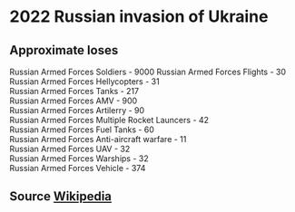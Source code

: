 
# 2022 Russian invasion of Ukraine
## Approximate loses

Russian Armed Forces Soldiers - 9000 
Russian Armed Forces Flights - 30  
Russian Armed Forces Hellycopters - 31  
Russian Armed Forces Tanks - 217  
Russian Armed Forces AMV - 900  
Russian Armed Forces Artilerry - 90  
Russian Armed Forces Multiple Rocket Launcers - 42  
Russian Armed Forces Fuel Tanks - 60  
Russian Armed Forces Anti-aircraft warfare - 11  
Russian Armed Forces UAV - 32  
Russian Armed Forces Warships - 32  
Russian Armed Forces Vehicle - 374  

## Source [Wikipedia](https://uk.wikipedia.org/wiki/%D0%A0%D0%BE%D1%81%D1%96%D0%B9%D1%81%D1%8C%D0%BA%D0%B5_%D0%B2%D1%82%D0%BE%D1%80%D0%B3%D0%BD%D0%B5%D0%BD%D0%BD%D1%8F_%D0%B2_%D0%A3%D0%BA%D1%80%D0%B0%D1%97%D0%BD%D1%83_(2022)#%D0%92%D1%96%D0%B9%D1%81%D1%8C%D0%BA%D0%BE%D0%B2%D1%96_%D0%B2%D1%82%D1%80%D0%B0%D1%82%D0%B8_%D0%BE%D0%BA%D1%83%D0%BF%D0%B0%D0%BD%D1%82%D1%96%D0%B2)

